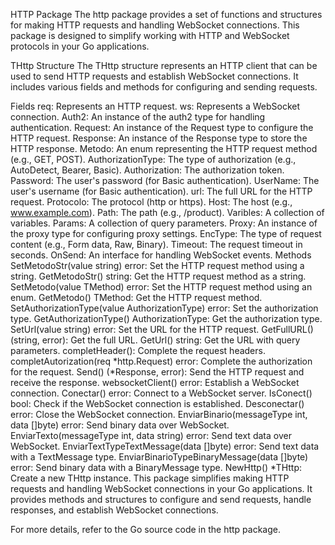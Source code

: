 HTTP Package
The http package provides a set of functions and structures for making HTTP requests and handling WebSocket connections. This package is designed to simplify working with HTTP and WebSocket protocols in your Go applications.

THttp Structure
The THttp structure represents an HTTP client that can be used to send HTTP requests and establish WebSocket connections. It includes various fields and methods for configuring and sending requests.

Fields
req: Represents an HTTP request.
ws: Represents a WebSocket connection.
Auth2: An instance of the auth2 type for handling authentication.
Request: An instance of the Request type to configure the HTTP request.
Response: An instance of the Response type to store the HTTP response.
Metodo: An enum representing the HTTP request method (e.g., GET, POST).
AuthorizationType: The type of authorization (e.g., AutoDetect, Bearer, Basic).
Authorization: The authorization token.
Password: The user's password (for Basic authentication).
UserName: The user's username (for Basic authentication).
url: The full URL for the HTTP request.
Protocolo: The protocol (http or https).
Host: The host (e.g., www.example.com).
Path: The path (e.g., /product).
Varibles: A collection of variables.
Params: A collection of query parameters.
Proxy: An instance of the proxy type for configuring proxy settings.
EncType: The type of request content (e.g., Form data, Raw, Binary).
Timeout: The request timeout in seconds.
OnSend: An interface for handling WebSocket events.
Methods
SetMetodoStr(value string) error: Set the HTTP request method using a string.
GetMetodoStr() string: Get the HTTP request method as a string.
SetMetodo(value TMethod) error: Set the HTTP request method using an enum.
GetMetodo() TMethod: Get the HTTP request method.
SetAuthorizationType(value AuthorizationType) error: Set the authorization type.
GetAuthorizationType() AuthorizationType: Get the authorization type.
SetUrl(value string) error: Set the URL for the HTTP request.
GetFullURL() (string, error): Get the full URL.
GetUrl() string: Get the URL with query parameters.
completHeader(): Complete the request headers.
completAutorization(req *http.Request) error: Complete the authorization for the request.
Send() (*Response, error): Send the HTTP request and receive the response.
websocketClient() error: Establish a WebSocket connection.
Conectar() error: Connect to a WebSocket server.
IsConect() bool: Check if the WebSocket connection is established.
Desconectar() error: Close the WebSocket connection.
EnviarBinario(messageType int, data []byte) error: Send binary data over WebSocket.
EnviarTexto(messageType int, data string) error: Send text data over WebSocket.
EnviarTextTypeTextMessage(data []byte) error: Send text data with a TextMessage type.
EnviarBinarioTypeBinaryMessage(data []byte) error: Send binary data with a BinaryMessage type.
NewHttp() *THttp: Create a new THttp instance.
This package simplifies making HTTP requests and handling WebSocket connections in your Go applications. It provides methods and structures to configure and send requests, handle responses, and establish WebSocket connections.

For more details, refer to the Go source code in the http package.